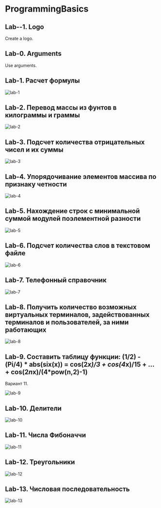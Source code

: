 # ProgrammingBasics

## Lab--1. Logo

Create a logo.

## Lab-0. Arguments

Use arguments.

## Lab-1. Расчет формулы

![lab-1](/picts/Lab-1.jpg?raw=true)

## Lab-2. Перевод массы из фунтов в килограммы и граммы

![lab-2](/picts/lab-2.jpg?raw=true)

## Lab-3. Подсчет количества отрицательных чисел и их суммы

![lab-3](/picts/lab-3.jpg?raw=true)

## Lab-4. Упорядочивание элементов массива по признаку четности

![lab-4](/picts/lab-4.jpg?raw=true)

## Lab-5. Нахождение строк с минимальной суммой модулей поэлементной разности

![lab-5](/picts/lab-5.jpg?raw=true)

## Lab-6. Подсчет количества слов в текстовом файле

![lab-6](/picts/lab-6.jpg?raw=true)

## Lab-7. Телефонный справочник

![lab-7](/picts/lab-7.jpg?raw=true)

## Lab-8. Получить количество возможных виртуальных терминалов, задействованных терминалов и пользователей, за ними работающих

![lab-8](/picts/lab-8.jpg?raw=true)

## Lab-9. Составить таблицу функции: (1/2) - (Pi/4) * abs(six(x)) = cos(2*x)/3 + cos(4*x)/15 + ... + cos(2*n*x)/(4*pow(n,2)-1)

Вариант 11.

![lab-9](/picts/lab-9.jpg?raw=true)

## Lab-10. Делители

![lab-10](/picts/lab-10.jpg?raw=true)

## Lab-11. Числа Фибоначчи

![lab-11](/picts/lab-11.jpg?raw=true)

## Lab-12. Треугольники

![lab-12](/picts/lab-12.jpg?raw=true)

## Lab-13. Числовая последовательность

![lab-13](/picts/lab-13.jpg?raw=true)
